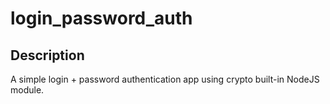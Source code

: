 # login_password_auth

## Description
A simple login + password authentication app using crypto built-in NodeJS module.
